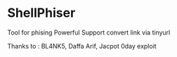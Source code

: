 # ShellPhiser
Tool for phising 
Powerful 
Support convert link via tinyurl

Thanks to : BL4NK5, Daffa Arif, Jacpot 0day exploit
